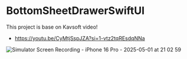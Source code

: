 # BottomSheetDrawerSwiftUI

This project is base on Kavsoft video!
- https://youtu.be/CyMtjSspJZA?si=1-vtz2tqREsdqNNa

![Simulator Screen Recording - iPhone 16 Pro - 2025-05-01 at 21 02 59](https://github.com/user-attachments/assets/74a898b7-eb89-4edf-bef7-3fb10a6cbbcc)
